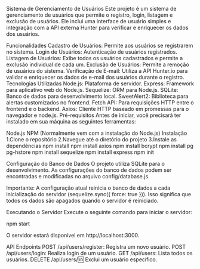 Sistema de Gerenciamento de Usuários
Este projeto é um sistema de gerenciamento de usuários que permite o registro, login, listagem e exclusão de usuários. Ele inclui uma interface de usuário simples e integração com a API externa Hunter para verificar e enriquecer os dados dos usuários.

Funcionalidades
Cadastro de Usuários: Permite aos usuários se registrarem no sistema.
Login de Usuários: Autenticação de usuários registrados.
Listagem de Usuários: Exibe todos os usuários cadastrados e permite a exclusão individual de cada um.
Exclusão de Usuários: Permite a remoção de usuários do sistema.
Verificação de E-mail: Utiliza a API Hunter.io para validar e enriquecer os dados de e-mail dos usuários durante o registro.
Tecnologias Utilizadas
Node.js: Plataforma de servidor.
Express: Framework para aplicativo web do Node.js.
Sequelize: ORM para Node.js.
SQLite: Banco de dados para desenvolvimento local.
SweetAlert2: Biblioteca para alertas customizados no frontend.
Fetch API: Para requisições HTTP entre o frontend e o backend.
Axios: Cliente HTTP baseado em promessas para o navegador e node.js.
Pré-requisitos
Antes de iniciar, você precisará ter instalado em sua máquina as seguintes ferramentas:

Node.js
NPM (Normalmente vem com a instalação do Node.js)
Instalação
1.Clone o repositório
2.Navegue até o diretório do projeto
3.Instale as dependências
    npm install
    npm install axios
    npm install bcrypt
    npm install  pg pg-hstore
    npm install sequelize
    npm install express
    npm init   

Configuração do Banco de Dados
O projeto utiliza SQLite para o desenvolvimento. As configurações do banco de dados podem ser encontradas e modificadas no arquivo config/database.js.

Importante: A configuração atual reinicia o banco de dados a cada inicialização do servidor (sequelize.sync({ force: true })). Isso significa que todos os dados são apagados quando o servidor é reiniciado.

Executando o Servidor
Execute o seguinte comando para iniciar o servidor:

npm start


O servidor estará disponível em http://localhost:3000.

API Endpoints
POST /api/users/register: Registra um novo usuário.
POST /api/users/login: Realiza login de um usuário.
GET /api/users: Lista todos os usuários.
DELETE /api/users/:id: Exclui um usuário específico.
